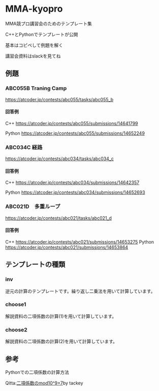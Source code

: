 # MMA-kyopro

MMA競プロ講習会のためのテンプレート集

C++とPythonでテンプレートが公開

基本はコピペして例題を解く

講習会資料はslackを見てね

## 例題

### ABC055B Traning Camp

https://atcoder.jp/contests/abc055/tasks/abc055_b 

#### 回答例

C++ https://atcoder.jp/contests/abc055/submissions/14641799 

Python https://atcoder.jp/contests/abc055/submissions/14652249 

### ABC034C 経路

https://atcoder.jp/contests/abc034/tasks/abc034_c
#### 回答例
C++ https://atcoder.jp/contests/abc034/submissions/14642357 

Python https://atcoder.jp/contests/abc034/submissions/14652693 



### ABC021D　多重ループ

https://atcoder.jp/contests/abc021/tasks/abc021_d


#### 回答例
C++ https://atcoder.jp/contests/abc021/submissions/14653275 
Python https://atcoder.jp/contests/abc021/submissions/14653864 


## テンプレートの種類

### inv
逆元の計算のテンプレートです。繰り返し二乗法を用いて計算しています。
### choose1
解説資料の二項係数の計算(1)を用いて計算しています。
### choose2
解説資料の二項係数の計算(2)を用いて計算しています。

## 参考
Pythonでの二項係数の計算方法

Qitta:[二項係数のmod10^9+7](https://qiita.com/tackey/items/5f924241f117a22a2dd6)by tackey



